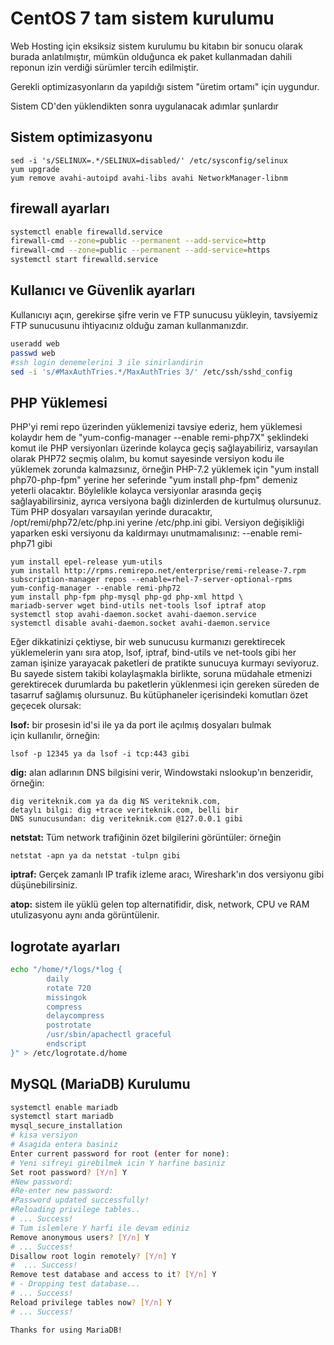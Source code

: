 # CentOS 7 tam sistem kurulumu

Web Hosting için eksiksiz sistem kurulumu bu kitabın bir sonucu olarak burada anlatılmıştır, mümkün olduğunca ek paket kullanmadan dahili reponun izin verdiği sürümler tercih edilmiştir.

Gerekli optimizasyonların da yapıldığı sistem "üretim ortamı" için uygundur.

Sistem CD'den yüklendikten sonra uygulanacak adımlar şunlardır

## Sistem optimizasyonu

```
sed -i 's/SELINUX=.*/SELINUX=disabled/' /etc/sysconfig/selinux
yum upgrade
yum remove avahi-autoipd avahi-libs avahi NetworkManager-libnm
```

## firewall ayarları

```bash
systemctl enable firewalld.service
firewall-cmd --zone=public --permanent --add-service=http
firewall-cmd --zone=public --permanent --add-service=https
systemctl start firewalld.service
```

## Kullanıcı ve Güvenlik ayarları

Kullanıcıyı açın, gerekirse şifre verin ve FTP sunucusu yükleyin, tavsiyemiz FTP sunucusunu ihtiyacınız olduğu zaman kullanmanızdır.

```bash
useradd web
passwd web
#ssh login denemelerini 3 ile sinirlandirin
sed -i 's/#MaxAuthTries.*/MaxAuthTries 3/' /etc/ssh/sshd_config
```

## PHP Yüklemesi

PHP'yi remi repo üzerinden yüklemenizi tavsiye ederiz, hem yüklemesi kolaydır hem de "yum-config-manager --enable remi-php7X" şeklindeki komut ile PHP versiyonları üzerinde kolayca geçiş sağlayabiliriz, varsayılan olarak PHP72 seçmiş olalım, bu komut sayesinde versiyon kodu ile yüklemek zorunda kalmazsınız, örneğin PHP-7.2 yüklemek için "yum install php70-php-fpm" yerine her seferinde "yum install php-fpm" demeniz yeterli olacaktır. Böylelikle kolayca versiyonlar arasında geçiş sağlayabilirsiniz, ayrıca versiyona bağlı dizinlerden de kurtulmuş olursunuz. Tüm PHP dosyaları varsayılan yerinde duracaktır, /opt/remi/php72/etc/php.ini yerine /etc/php.ini gibi. Versiyon değişikliği yaparken eski versiyonu da kaldırmayı unutmamalısınız: --enable remi-php71 gibi

```
yum install epel-release yum-utils
yum install http://rpms.remirepo.net/enterprise/remi-release-7.rpm
subscription-manager repos --enable=rhel-7-server-optional-rpms
yum-config-manager --enable remi-php72
yum install php-fpm php-mysql php-gd php-xml httpd \
mariadb-server wget bind-utils net-tools lsof iptraf atop
systemctl stop avahi-daemon.socket avahi-daemon.service
systemctl disable avahi-daemon.socket avahi-daemon.service
```

Eğer dikkatinizi çektiyse, bir web sunucusu kurmanızı gerektirecek yüklemelerin yanı sıra atop, lsof, iptraf, bind-utils ve net-tools gibi her zaman işinize yarayacak paketleri de pratikte sunucuya kurmayı seviyoruz. Bu sayede sistem takibi kolaylaşmakla birlikte, soruna müdahale etmenizi gerektirecek durumlarda bu paketlerin yüklenmesi için gereken süreden de tasarruf sağlamış olursunuz. Bu kütüphaneler içerisindeki komutları özet geçecek olursak:

**lsof:** bir prosesin id'si ile ya da port ile açılmış dosyaları bulmak\
için kullanılır, örneğin:

```
lsof -p 12345 ya da lsof -i tcp:443 gibi
```

**dig:** alan adlarının DNS bilgisini verir, Windowstaki nslookup'ın benzeridir,\
örneğin:

```
dig veriteknik.com ya da dig NS veriteknik.com,
detaylı bilgi: dig +trace veriteknik.com, belli bir
DNS sunucusundan: dig veriteknik.com @127.0.0.1 gibi
```

**netstat:** Tüm network trafiğinin özet bilgilerini görüntüler: örneğin

```
netstat -apn ya da netstat -tulpn gibi
```

**iptraf:** Gerçek zamanlı IP trafik izleme aracı, Wireshark'ın dos versiyonu gibi düşünebilirsiniz.

**atop:** sistem ile yüklü gelen top alternatifidir, disk, network, CPU ve RAM utulizasyonu aynı anda görüntülenir.

## logrotate ayarları

```bash
echo "/home/*/logs/*log { 
        daily 
        rotate 720 
        missingok 
        compress 
        delaycompress 
        postrotate 
        /usr/sbin/apachectl graceful 
        endscript 
}" > /etc/logrotate.d/home
```

## MySQL (MariaDB) Kurulumu

```bash
systemctl enable mariadb
systemctl start mariadb
mysql_secure_installation
# kisa versiyon
# Asagida entera basiniz
Enter current password for root (enter for none):
# Yeni sifreyi girebilmek icin Y harfine basiniz
Set root password? [Y/n] Y
#New password: 
#Re-enter new password: 
#Password updated successfully!
#Reloading privilege tables..
# ... Success!
# Tum islemlere Y harfi ile devam ediniz
Remove anonymous users? [Y/n] Y
# ... Success!
Disallow root login remotely? [Y/n] Y
#  ... Success!
Remove test database and access to it? [Y/n] Y
# - Dropping test database...
# ... Success!
Reload privilege tables now? [Y/n] Y
# ... Success!

Thanks for using MariaDB!
```
